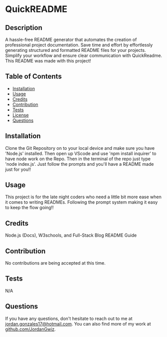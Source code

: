 # QuickREADME


## Description
A hassle-free README generator that automates the creation of professional project documentation. Save time and effort by effortlessly generating structured and formatted README files for your projects. Simplify your workflow and ensure clear communication with QuickReadme. This README was made with this project!

## Table of Contents
* [Installation](#installation)
* [Usage](#usage)
* [Credits](#credits)
* [Contribution](#contribution)
* [Tests](#tests)
* [License](#license)
* [Questions](#questions)



## Installation
Clone the Git Repository on to your local device and make sure you have 'Node.js' installed. Then open up VScode and use 'npm install inquirer' to have node work on the Repo. Then in the terminal of the repo just type 'node index.js'. Just follow the prompts and you'll have a README made just for you!!

## Usage
This project is for the late night coders who need a little bit more ease when it comes to writing READMEs. Following the prompt system making it easy to keep the flow going!!

## Credits
Node.js (Docs), W3schools, and Full-Stack Blog README Guide

## Contribution
No contributions are being accepted at this time.

## Tests
N/A



## Questions
If you have any questions, don't hesitate to reach out to me at [jordan.gonzales17@hotmail.com](mailto:jordan.gonzales17@hotmail.com). You can also find more of my work at [github.com/JordanGwiz](https://github.com/JordanGwiz).

